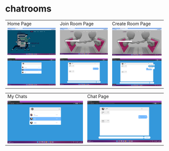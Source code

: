 # chatrooms

<table>
  <tr>
    <td>Home Page</td>
     <td>Join Room Page</td>
     <td>Create Room Page</td>
  </tr>
  <tr>
    <td valign="top"><img src="screenshots/Screenshot (8).png"></td>
    <td valign="top"><img src="screenshots/Screenshot (9).png"></td>
    <td valign="top"><img src="screenshots/Screenshot (10).png"></td>
  </tr>
    
  <tr>
    <td valign="top"><img src="screenshots/Screenshot (11).png"></td>
    <td valign="top"><img src="screenshots/Screenshot (12).png"></td>
    <td valign="top"><img src="screenshots/Screenshot (14).png"></td>
  </tr>
 </table>


<table>
  <tr>
    <td>My Chats</td>
     <td>Chat Page</td>
  </tr>
    
  <tr>
    <td valign="top"><img src="screenshots/Screenshot (11).png"></td>
    <td valign="top"><img src="screenshots/Screenshot (12).png"></td>
  </tr>
 </table>






